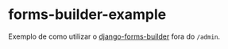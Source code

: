 forms-builder-example
=====================

Exemplo de como utilizar o [django-forms-builder](https://github.com/stephenmcd/django-forms-builder) fora do `/admin`.
